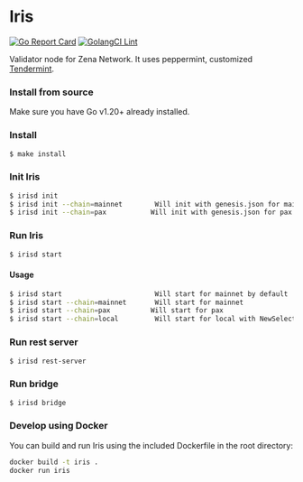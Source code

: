 # Iris

[![Go Report Card](https://goreportcard.com/badge/github.com/zenanetwork/iris)](https://goreportcard.com/report/github.com/zenanetwork/iris) [![GolangCI Lint](https://github.com/zenanetwork/iris/actions/workflows/ci.yml/badge.svg)](https://github.com/zenanetwork/iris/actions)

Validator node for Zena Network. It uses peppermint, customized [Tendermint](https://github.com/tendermint/tendermint).

### Install from source

Make sure you have Go v1.20+ already installed.

### Install

```bash
$ make install
```

### Init Iris

```bash
$ irisd init
$ irisd init --chain=mainnet        Will init with genesis.json for mainnet
$ irisd init --chain=pax           Will init with genesis.json for pax
```

### Run Iris

```bash
$ irisd start
```

#### Usage

```bash
$ irisd start                       Will start for mainnet by default
$ irisd start --chain=mainnet       Will start for mainnet
$ irisd start --chain=pax          Will start for pax
$ irisd start --chain=local         Will start for local with NewSelectionAlgoHeight = 0
```

### Run rest server

```bash
$ irisd rest-server
```

### Run bridge

```bash
$ irisd bridge
```

### Develop using Docker

You can build and run Iris using the included Dockerfile in the root directory:

```bash
docker build -t iris .
docker run iris
```
